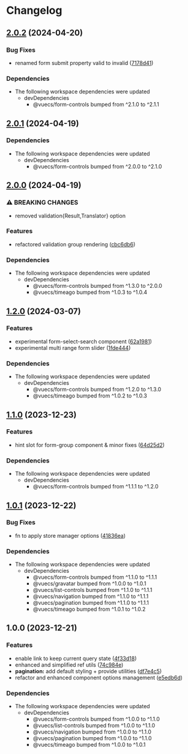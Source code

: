 # Changelog

## [2.0.2](https://github.com/tada5hi/vuecs/compare/examples-nuxt-v2.0.1...examples-nuxt-v2.0.2) (2024-04-20)


### Bug Fixes

* renamed form submit property valid to invalid ([7178d41](https://github.com/tada5hi/vuecs/commit/7178d412d3acaa3e17e74fc52a8b4c5161d3520b))


### Dependencies

* The following workspace dependencies were updated
  * devDependencies
    * @vuecs/form-controls bumped from ^2.1.0 to ^2.1.1

## [2.0.1](https://github.com/tada5hi/vuecs/compare/examples-nuxt-v2.0.0...examples-nuxt-v2.0.1) (2024-04-19)


### Dependencies

* The following workspace dependencies were updated
  * devDependencies
    * @vuecs/form-controls bumped from ^2.0.0 to ^2.1.0

## [2.0.0](https://github.com/tada5hi/vuecs/compare/examples-nuxt-v1.2.0...examples-nuxt-v2.0.0) (2024-04-19)


### ⚠ BREAKING CHANGES

* removed validation{Result,Translator} option

### Features

* refactored validation group rendering ([cbc6db6](https://github.com/tada5hi/vuecs/commit/cbc6db655d5e909e160f575ce7e07777f1b0044c))


### Dependencies

* The following workspace dependencies were updated
  * devDependencies
    * @vuecs/form-controls bumped from ^1.3.0 to ^2.0.0
    * @vuecs/timeago bumped from ^1.0.3 to ^1.0.4

## [1.2.0](https://github.com/tada5hi/vuecs/compare/examples-nuxt-v1.1.0...examples-nuxt-v1.2.0) (2024-03-07)


### Features

* experimental form-select-search component ([62a1981](https://github.com/tada5hi/vuecs/commit/62a19816c3b204a7e42cb9d9671f99437a3b9007))
* experimental multi range form slider ([1fde444](https://github.com/tada5hi/vuecs/commit/1fde444ef6c0743f8699d6114eb8d72cca5bf565))


### Dependencies

* The following workspace dependencies were updated
  * devDependencies
    * @vuecs/form-controls bumped from ^1.2.0 to ^1.3.0
    * @vuecs/timeago bumped from ^1.0.2 to ^1.0.3

## [1.1.0](https://github.com/tada5hi/vuecs/compare/examples-nuxt-v1.0.1...examples-nuxt-v1.1.0) (2023-12-23)


### Features

* hint slot for form-group component & minor fixes ([64d25d2](https://github.com/tada5hi/vuecs/commit/64d25d2be6f0a13c3dd284ea6d4ceb790181dfb8))


### Dependencies

* The following workspace dependencies were updated
  * devDependencies
    * @vuecs/form-controls bumped from ^1.1.1 to ^1.2.0

## [1.0.1](https://github.com/tada5hi/vuecs/compare/examples-nuxt-v1.0.0...examples-nuxt-v1.0.1) (2023-12-22)


### Bug Fixes

* fn to apply store manager options ([41836ea](https://github.com/tada5hi/vuecs/commit/41836eae3502b5c1854eacf801d2c64f08fcd650))


### Dependencies

* The following workspace dependencies were updated
  * devDependencies
    * @vuecs/form-controls bumped from ^1.1.0 to ^1.1.1
    * @vuecs/gravatar bumped from ^1.0.0 to ^1.0.1
    * @vuecs/list-controls bumped from ^1.1.0 to ^1.1.1
    * @vuecs/navigation bumped from ^1.1.0 to ^1.1.1
    * @vuecs/pagination bumped from ^1.1.0 to ^1.1.1
    * @vuecs/timeago bumped from ^1.0.1 to ^1.0.2

## 1.0.0 (2023-12-21)


### Features

* enable link to keep current query state ([4f33d18](https://github.com/tada5hi/vuecs/commit/4f33d18b9dcf5701f38ece5532b185312ebffc2c))
* enhanced and simplified ref utils ([74c984e](https://github.com/tada5hi/vuecs/commit/74c984ec102a2afc8df999d44003b85e555e1c94))
* **pagination:** add default styling + provide utilities ([df7e4c5](https://github.com/tada5hi/vuecs/commit/df7e4c5b29417ea802c0cc049a67d96859ec4621))
* refactor and enhanced component options management ([e5edb6d](https://github.com/tada5hi/vuecs/commit/e5edb6d354a44f242a952385db85e14c1b0be223))


### Dependencies

* The following workspace dependencies were updated
  * devDependencies
    * @vuecs/form-controls bumped from ^1.0.0 to ^1.1.0
    * @vuecs/list-controls bumped from ^1.0.0 to ^1.1.0
    * @vuecs/navigation bumped from ^1.0.0 to ^1.1.0
    * @vuecs/pagination bumped from ^1.0.0 to ^1.1.0
    * @vuecs/timeago bumped from ^1.0.0 to ^1.0.1
